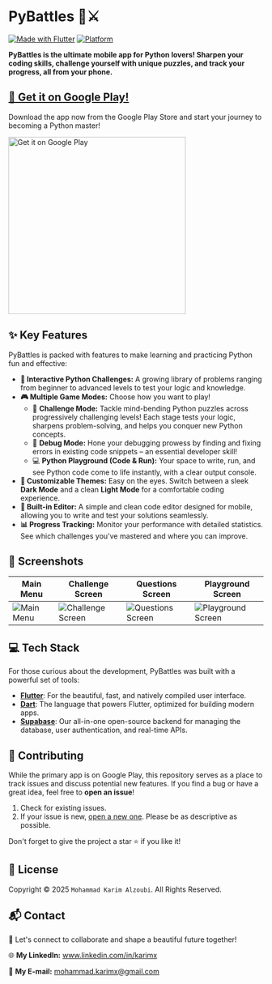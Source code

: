 # PyBattles 🐍⚔️

[![Made with Flutter](https://img.shields.io/badge/Made%20with-Flutter-02569B?style=for-the-badge&logo=flutter)](https://flutter.dev)
[![Platform](https://img.shields.io/badge/Platform-Android-3DDC84?style=for-the-badge&logo=android)](https://play.google.com/store/apps/details?id=com.your.pybattles)

**PyBattles is the ultimate mobile app for Python lovers! Sharpen your coding skills, challenge yourself with unique puzzles, and track your progress, all from your phone.**

## **[🚀 Get it on Google Play!](https://play.google.com/store/apps/details?id=com.your.pybattles)** <!-- غيّر الرابط لرابط تطبيقك -->

Download the app now from the Google Play Store and start your journey to becoming a Python master!

<a href="https://play.google.com/store/apps/details?id=com.your.pybattles">
    <!-- غيّر الرابط لرابط تطبيقك -->
    <img alt="Get it on Google Play" src="https://play.google.com/intl/en_us/badges/static/images/badges/en_badge_web_generic.png" width="350"/>
</a>


## ✨ Key Features

PyBattles is packed with features to make learning and practicing Python fun and effective:

-   **🧠 Interactive Python Challenges:** A growing library of problems ranging from beginner to advanced levels to test your logic and knowledge.
-   **🎮 Multiple Game Modes:** Choose how you want to play!
    - 🌟 **Challenge Mode:** Tackle mind-bending Python puzzles across progressively challenging levels! Each stage tests your logic, sharpens problem-solving, and helps you conquer new Python concepts.
    - 🐞 **Debug Mode:** Hone your debugging prowess by finding and fixing errors in existing code snippets – an essential developer skill!
    - 💻 **Python Playground (Code & Run):** Your space to write, run, and see Python code come to life instantly, with a clear output console.
-   **🎨 Customizable Themes:** Easy on the eyes. Switch between a sleek **Dark Mode** and a clean **Light Mode** for a comfortable coding experience.
-   **📝 Built-in Editor:** A simple and clean code editor designed for mobile, allowing you to write and test your solutions seamlessly.
-   **📊 Progress Tracking:** Monitor your performance with detailed statistics. See which challenges you've mastered and where you can improve.
## 📸 Screenshots

| Main Menu                               | Challenge Screen                              | Questions Screen                            |Playground Screen                              |
| --------------------------------------- | --------------------------------------------- | ------------------------------------------- |------------------------------------------- |
| ![Main Menu](https://b.top4top.io/p_3445hmqtx1.png) | ![Challenge Screen](https://k.top4top.io/p_3445705dv1.png) | ![Questions Screen](https://d.top4top.io/p_3445c6ao21.png) |![Playground Screen](https://k.top4top.io/p_3445uf8t81.png) |
<!-- Replace the placeholder links above with links to your actual app screenshots! -->
<!-- استبدل الروابط أعلاه بلقطات شاشة حقيقية من تطبيقك! -->

## 💻 Tech Stack

For those curious about the development, PyBattles was built with a powerful set of tools:

-   **[Flutter](https://flutter.dev/)**: For the beautiful, fast, and natively compiled user interface.
-   **[Dart](https://dart.dev/)**: The language that powers Flutter, optimized for building modern apps.
-   **[Supabase](https://supabase.io/)**: Our all-in-one open-source backend for managing the database, user authentication, and real-time APIs.

## 🙌 Contributing

While the primary app is on Google Play, this repository serves as a place to track issues and discuss potential new features. If you find a bug or have a great idea, feel free to **open an issue**!

1.  Check for existing issues.
2.  If your issue is new, [open a new one](https://github.com/karimAlzoubi/PyBattles-App/issues). Please be as descriptive as possible.

Don't forget to give the project a star ⭐ if you like it!

## 📜 License

Copyright © 2025 `Mohammad Karim Alzoubi`. All Rights Reserved.

## 📬 Contact

<p>🚀 Let's connect to collaborate and shape a beautiful future together! </p>
<p>🌐 <strong>My LinkedIn:</strong> <a href="https://www.linkedin.com/in/karimx" target="_blank">www.linkedin.com/in/karimx</a></p>
<p>📩 <strong>My E-mail:</strong> <a href="mailto:mohammad.karimx@gmail.com">mohammad.karimx@gmail.com</a></p>
